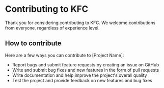 # Contributing to KFC

Thank you for considering contributing to KFC. We welcome contributions from everyone, regardless of experience level.

## How to contribute

Here are a few ways you can contribute to [Project Name]:

- Report bugs and submit feature requests by creating an issue on GitHub
- Write and submit bug fixes and new features in the form of pull requests  
- Write documentation and help improve the project's overall quality
- Test the project and provide feedback on new features and bug fixes
